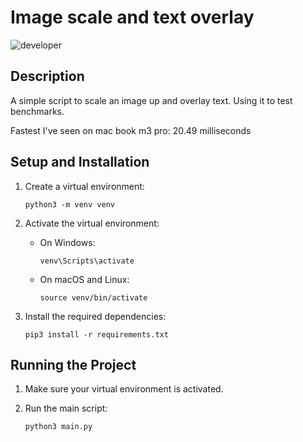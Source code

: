 # Image scale and text overlay

![developer](https://img.shields.io/badge/Developed%20By%20%3A-Giorgio%20Tassinari-red)

## Description

A simple script to scale an image up and overlay text. Using it to test benchmarks.

Fastest I've seen on mac book m3 pro: 20.49 milliseconds

## Setup and Installation

1. Create a virtual environment:

   ```
   python3 -m venv venv
   ```

2. Activate the virtual environment:

   - On Windows:
     ```
     venv\Scripts\activate
     ```
   - On macOS and Linux:
     ```
     source venv/bin/activate
     ```

3. Install the required dependencies:
   ```
   pip3 install -r requirements.txt
   ```

## Running the Project

1. Make sure your virtual environment is activated.

2. Run the main script:
   ```
   python3 main.py
   ```

